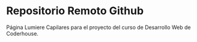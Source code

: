 # Repositorio Remoto Github
Página Lumiere Capilares para el proyecto del curso de Desarrollo Web de Coderhouse.